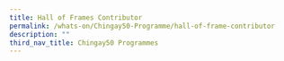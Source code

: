 ```yaml
---
title: Hall of Frames Contributor
permalink: /whats-on/Chingay50-Programme/hall-of-frame-contributor
description: ""
third_nav_title: Chingay50 Programmes
---
```


